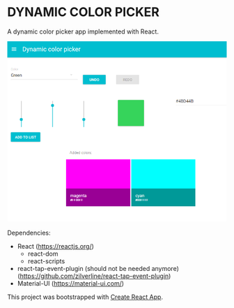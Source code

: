 # DYNAMIC COLOR PICKER #

A dynamic color picker app implemented with React.

![app thumbnail](thumbnail.png)

Dependencies:
  * React (https://reactjs.org/)
    * react-dom
    * react-scripts
  * react-tap-event-plugin (should not be needed anymore) (https://github.com/zilverline/react-tap-event-plugin)
  * Material-UI (https://material-ui.com/)
  
This project was bootstrapped with [Create React App](https://github.com/facebookincubator/create-react-app).
